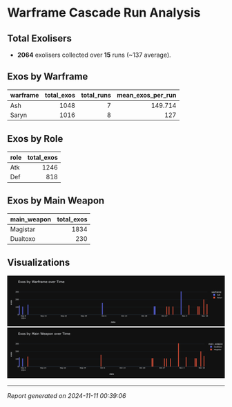 # Warframe Cascade Run Analysis

## Total Exolisers
- **2064** exolisers collected over **15** runs (~137 average).

## Exos by Warframe
| warframe   |   total_exos |   total_runs |   mean_exos_per_run |
|:-----------|-------------:|-------------:|--------------------:|
| Ash        |         1048 |            7 |             149.714 |
| Saryn      |         1016 |            8 |             127     |

## Exos by Role
| role   |   total_exos |
|:-------|-------------:|
| Atk    |         1246 |
| Def    |          818 |

## Exos by Main Weapon
| main_weapon   |   total_exos |
|:--------------|-------------:|
| Magistar      |         1834 |
| Dualtoxo      |          230 |

## Visualizations
![Exos by Warframe over Time](exos_by_warframe_over_time.png)
![Exos by Main Weapon over Time](exos_by_weapon_over_time.png)

---

*Report generated on 2024-11-11 00:39:06*
